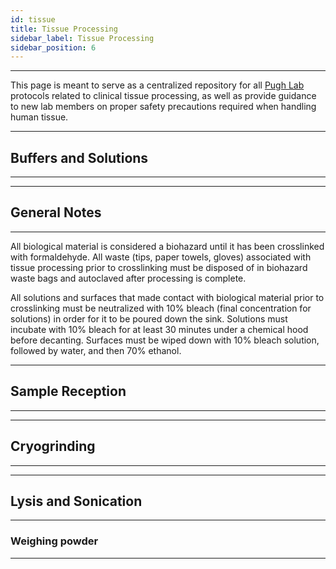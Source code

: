```yaml
---
id: tissue
title: Tissue Processing
sidebar_label: Tissue Processing
sidebar_position: 6
---
```


***

This page is meant to serve as a centralized repository for all <a href="https://www.pughlab.psu.edu/" target="_blank">Pugh Lab</a> protocols related to clinical tissue processing, as well as provide guidance to new lab members on proper safety precautions required when handling human tissue.

***

## Buffers and Solutions

***



***

## General Notes

***

All biological material is considered a biohazard until it has been crosslinked with formaldehyde. All waste (tips, paper towels, gloves) associated with tissue processing prior to crosslinking must be disposed of in biohazard waste bags and autoclaved after processing is complete.

All solutions and surfaces that made contact with biological material prior to crosslinking must be neutralized with 10% bleach (final concentration for solutions) in order for it to be poured down the sink. Solutions must incubate with 10% bleach for at least 30 minutes under a chemical hood before decanting. Surfaces must be wiped down with 10% bleach solution, followed by water, and then 70% ethanol.

***

## Sample Reception

***



***

## Cryogrinding

***



***

## Lysis and Sonication

***
### Weighing powder


***
